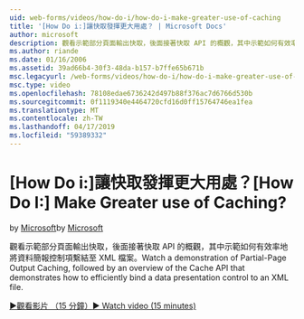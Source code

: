 ```yaml
---
uid: web-forms/videos/how-do-i/how-do-i-make-greater-use-of-caching
title: '[How Do i:]讓快取發揮更大用處？ | Microsoft Docs'
author: microsoft
description: 觀看示範部分頁面輸出快取，後面接著快取 API 的概觀，其中示範如何有效率地將資料呈現方式繫結...
ms.author: riande
ms.date: 01/16/2006
ms.assetid: 39ad66b4-30f3-48da-b157-b7ffe65b671b
msc.legacyurl: /web-forms/videos/how-do-i/how-do-i-make-greater-use-of-caching
msc.type: video
ms.openlocfilehash: 78108edae6736242d497b88f376ac7d6766d530b
ms.sourcegitcommit: 0f1119340e4464720cfd16d0ff15764746ea1fea
ms.translationtype: MT
ms.contentlocale: zh-TW
ms.lasthandoff: 04/17/2019
ms.locfileid: "59389332"
---
```

# <a name="how-do-i-make-greater-use-of-caching"></a><span data-ttu-id="8ac7b-104">[How Do i:]讓快取發揮更大用處？</span><span class="sxs-lookup"><span data-stu-id="8ac7b-104">[How Do I:] Make Greater use of Caching?</span></span>

<span data-ttu-id="8ac7b-105">by [Microsoft](https://github.com/microsoft)</span><span class="sxs-lookup"><span data-stu-id="8ac7b-105">by [Microsoft](https://github.com/microsoft)</span></span>

<span data-ttu-id="8ac7b-106">觀看示範部分頁面輸出快取，後面接著快取 API 的概觀，其中示範如何有效率地將資料簡報控制項繫結至 XML 檔案。</span><span class="sxs-lookup"><span data-stu-id="8ac7b-106">Watch a demonstration of Partial-Page Output Caching, followed by an overview of the Cache API that demonstrates how to efficiently bind a data presentation control to an XML file.</span></span>

[<span data-ttu-id="8ac7b-107">&#9654;觀看影片 （15 分鐘）</span><span class="sxs-lookup"><span data-stu-id="8ac7b-107">&#9654; Watch video (15 minutes)</span></span>](https://channel9.msdn.com/Blogs/ASP-NET-Site-Videos/how-do-i-make-greater-use-of-caching)
